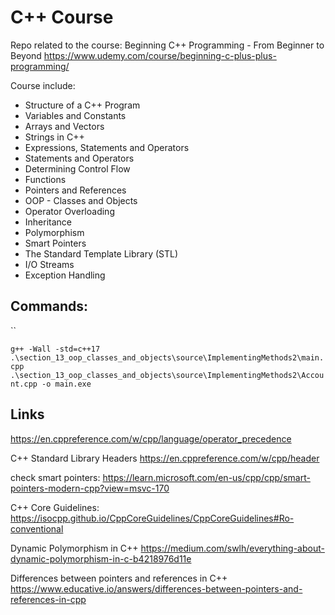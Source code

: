 # C++ Course

Repo related to the course:
Beginning C++ Programming - From Beginner to Beyond
https://www.udemy.com/course/beginning-c-plus-plus-programming/

Course include:

- Structure of a C++ Program
- Variables and Constants
- Arrays and Vectors
- Strings in C++
- Expressions, Statements and Operators
- Statements and Operators
- Determining Control Flow
- Functions
- Pointers and References
- OOP - Classes and Objects
- Operator Overloading
- Inheritance
- Polymorphism
- Smart Pointers
- The Standard Template Library (STL)
- I/O Streams
- Exception Handling

## Commands:

``

`g++ -Wall -std=c++17 .\section_13_oop_classes_and_objects\source\ImplementingMethods2\main.cpp .\section_13_oop_classes_and_objects\source\ImplementingMethods2\Account.cpp -o main.exe`

## Links

https://en.cppreference.com/w/cpp/language/operator_precedence

C++ Standard Library Headers
https://en.cppreference.com/w/cpp/header

check smart pointers:
https://learn.microsoft.com/en-us/cpp/cpp/smart-pointers-modern-cpp?view=msvc-170

C++ Core Guidelines:
https://isocpp.github.io/CppCoreGuidelines/CppCoreGuidelines#Ro-conventional

Dynamic Polymorphism in C++
https://medium.com/swlh/everything-about-dynamic-polymorphism-in-c-b4218976d11e

Differences between pointers and references in C++
https://www.educative.io/answers/differences-between-pointers-and-references-in-cpp